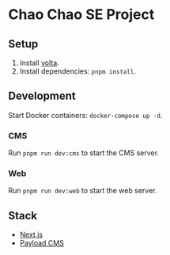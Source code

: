 # Chao Chao SE Project

## Setup

1. Install [volta](https://volta.sh/).
2. Install dependencies: `pnpm install`.

## Development

Start Docker containers: `docker-compose up -d`.

### CMS

Run `pnpm run dev:cms` to start the CMS server.

### Web

Run `pnpm run dev:web` to start the web server.

## Stack

- [Next.js](https://nextjs.org/)
- [Payload CMS](https://payloadcms.com/)
